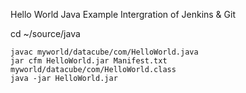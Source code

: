 Hello World Java Example
Intergration of Jenkins & Git

cd ~/source/java
```
javac myworld/datacube/com/HelloWorld.java 
jar cfm HelloWorld.jar Manifest.txt myworld/datacube/com/HelloWorld.class 
java -jar HelloWorld.jar
```
